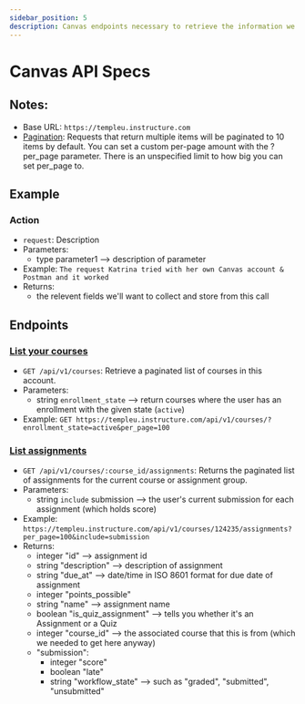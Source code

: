 ```yaml
---
sidebar_position: 5
description: Canvas endpoints necessary to retrieve the information we need from a user's Canvas account.
---
```


Canvas API Specs
=============================

## Notes:
* Base URL: `https://templeu.instructure.com`
* [Pagination](https://canvas.instructure.com/doc/api/file.pagination.html): Requests that return multiple items will be paginated to 10 items by default. You can set a custom per-page amount with the ?per_page parameter. There is an unspecified limit to how big you can set per_page to.

## Example
### Action
* `request`: Description
* Parameters: 
  * type parameter1 --> description of parameter
* Example: `The request Katrina tried with her own Canvas account & Postman and it worked`
* Returns:
  * the relevent fields we'll want to collect and store from this call

## Endpoints 
### [List your courses](https://canvas.instructure.com/doc/api/courses.html#method.courses.index)
* `GET /api/v1/courses`: Retrieve a paginated list of courses in this account.
* Parameters:
  * string `enrollment_state` --> return courses where the user has an enrollment with the given state (`active`)
* Example: `GET https://templeu.instructure.com/api/v1/courses/?enrollment_state=active&per_page=100`

### [List assignments](https://canvas.instructure.com/doc/api/assignments.html#method.assignments_api.index)
* `GET /api/v1/courses/:course_id/assignments`: Returns the paginated list of assignments for the current course or assignment group.
* Parameters:
  * string `include` submission --> the user's current submission for each assignment (which holds score)
* Example: `https://templeu.instructure.com/api/v1/courses/124235/assignments?per_page=100&include=submission`
* Returns:
  * integer "id" --> assignment id
  * string "description" --> description of assignment
  * string "due_at" --> date/time in ISO 8601 format for due date of assignment
  * integer "points_possible"
  * string "name" --> assignment name
  * boolean "is_quiz_assignment" --> tells you whether it's an Assignment or a Quiz
  * integer "course_id" --> the associated course that this is from (which we needed to get here anyway)
  * "submission": 
    * integer "score"
    * boolean "late"
    * string "workflow_state" --> such as "graded", "submitted", "unsubmitted"
